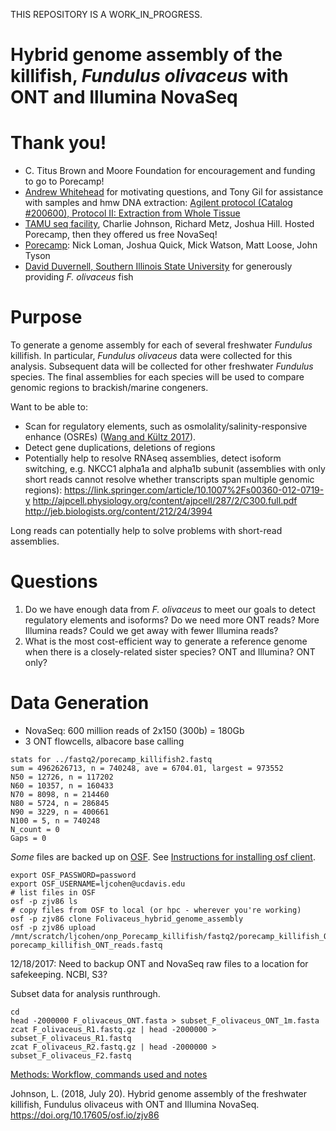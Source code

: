 THIS REPOSITORY IS A WORK_IN_PROGRESS.

Hybrid genome assembly of the killifish, *Fundulus olivaceus* with ONT and Illumina NovaSeq
===

# Thank you!

* C. Titus Brown and Moore Foundation for encouragement and funding to go to Porecamp!
* [Andrew Whitehead](https://whiteheadresearch.wordpress.com/) for motivating questions, and Tony Gil for assistance with samples and hmw DNA extraction: [Agilent protocol (Catalog #200600), Protocol II: Extraction from Whole Tissue](http://www.agilent.com/cs/library/usermanuals/public/200600.pdf)
* [TAMU seq facility](http://www.txgen.tamu.edu/), Charlie Johnson, Richard Metz, Joshua Hill. Hosted Porecamp, then they offered us free NovaSeq!
* [Porecamp](http://www.txgen.tamu.edu/porecamp_usa/): Nick Loman, Joshua Quick, Mick Watson, Matt Loose, John Tyson
* [David Duvernell, Southern Illinois State University](http://www.siue.edu/~dduvern/) for generously providing  *F. olivaceus* fish

# Purpose

To generate a genome assembly for each of several freshwater *Fundulus* killifish. In particular, *Fundulus olivaceus* data were collected for this analysis. Subsequent data will be collected for other freshwater *Fundulus* species. The final assemblies for each species will be used to compare genomic regions to brackish/marine congeners.

Want to be able to:

* Scan for regulatory elements, such as osmolality/salinity-responsive enhance (OSREs) ([Wang and Kültz 2017](http://www.pnas.org/content/114/13/E2729)).
* Detect gene duplications, deletions of regions
* Potentially help to resolve RNAseq assemblies, detect isoform switching, e.g. NKCC1 alpha1a and alpha1b subunit (assemblies with only short reads cannot resolve whether transcripts span multiple genomic regions):
https://link.springer.com/article/10.1007%2Fs00360-012-0719-y
http://ajpcell.physiology.org/content/ajpcell/287/2/C300.full.pdf
http://jeb.biologists.org/content/212/24/3994

Long reads can potentially help to solve problems with short-read assemblies.

# Questions
1. Do we have enough data from *F. olivaceus* to meet our goals to detect regulatory elements and isoforms? Do we need more ONT reads? More Illumina reads? Could we get away with fewer Illumina reads?
2. What is the most cost-efficient way to generate a reference genome when there is a closely-related sister species? ONT and Illumina? ONT only?

# Data Generation

* NovaSeq: 600 million reads of 2x150 (300b) = 180Gb
* 3 ONT flowcells, albacore base calling

```
stats for ../fastq2/porecamp_killifish2.fastq
sum = 4962626713, n = 740248, ave = 6704.01, largest = 973552
N50 = 12726, n = 117202
N60 = 10357, n = 160433
N70 = 8098, n = 214460
N80 = 5724, n = 286845
N90 = 3229, n = 400661
N100 = 5, n = 740248
N_count = 0
Gaps = 0
```

*Some* files are backed up on [OSF](https://osf.io/gek4p/). See [Instructions for installing osf client](http://osfclient.readthedocs.io/en/stable/).

```
export OSF_PASSWORD=password
export OSF_USERNAME=ljcohen@ucdavis.edu
# list files in OSF
osf -p zjv86 ls
# copy files from OSF to local (or hpc - wherever you're working)
osf -p zjv86 clone Folivaceus_hybrid_genome_assembly
osf -p zjv86 upload /mnt/scratch/ljcohen/onp_Porecamp_killifish/fastq2/porecamp_killifish_ONT_reads.fastq porecamp_killifish_ONT_reads.fastq 

```

12/18/2017: Need to backup ONT and NovaSeq raw files to a location for safekeeping. NCBI, S3?

Subset data for analysis runthrough.

```
cd 
head -2000000 F_olivaceus_ONT.fasta > subset_F_olivaceus_ONT_1m.fasta
zcat F_olivaceus_R1.fastq.gz | head -2000000 > subset_F_olivaceus_R1.fastq
zcat F_olivaceus_R2.fastq.gz | head -2000000 > subset_F_olivaceus_F2.fastq
```

[Methods: Workflow, commands used and notes](https://github.com/ljcohen/hybrid_genome_assembly/blob/master/workflow.md)

Johnson, L. (2018, July 20). Hybrid genome assembly of the freshwater killifish, Fundulus olivaceus with ONT and Illumina NovaSeq. https://doi.org/10.17605/osf.io/zjv86
